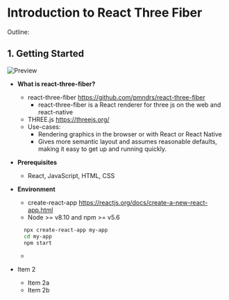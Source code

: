# Introduction to React Three Fiber
Outline:

## 1. Getting Started
![Preview](/publuc/getting_started.png)

* **What is react-three-fiber?**
  * react-three-fiber https://github.com/pmndrs/react-three-fiber
    * react-three-fiber is a React renderer for three js on the web and react-native
  * THREE.js https://threejs.org/
  * Use-cases:
    * Rendering graphics in the browser or with React or React Native
    * Gives more semantic layout and assumes reasonable defaults, making it easy to get up and running quickly.

* **Prerequisites**
  * React, JavaScript, HTML, CSS

* **Environment**
  * create-react-app https://reactjs.org/docs/create-a-new-react-app.html
  * Node >= v8.10 and npm >= v5.6
  ```bash
    npx create-react-app my-app
    cd my-app
    npm start
  ```
  * 
* Item 2
  * Item 2a
  * Item 2b